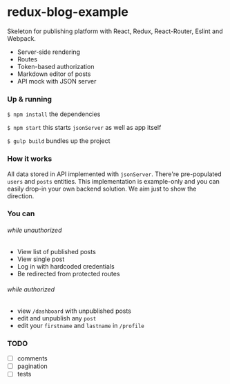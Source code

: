 # redux-blog-example

Skeleton for publishing platform with React, Redux, React-Router, Eslint and Webpack.

- Server-side rendering
- Routes
- Token-based authorization
- Markdown editor of posts
- API mock with JSON server

### Up & running

`$ npm install` the dependencies

`$ npm start` this starts `jsonServer` as well as app itself

`$ gulp build` bundles up the project

### How it works

All data stored in API implemented with `jsonServer`. There're pre-populated `users` and `posts` entities. This implementation is example-only and you can easily drop-in your own backend solution. We aim just to show the direction.

### You can

###### while unauthorized

- View list of published posts
- View single post
- Log in with hardcoded credentials
- Be redirected from protected routes

###### while authorized

- view `/dashboard` with unpublished posts
- edit and unpublish any `post`
- edit your `firstname` and `lastname` in `/profile`

### TODO

- [ ] comments
- [ ] pagination
- [ ] tests
